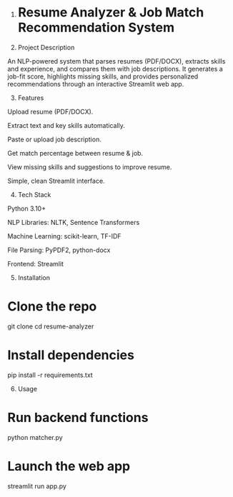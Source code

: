 1. # Resume Analyzer & Job Match Recommendation System
2. Project Description

An NLP-powered system that parses resumes (PDF/DOCX), extracts skills and experience, and compares them with job descriptions. It generates a job-fit score, highlights missing skills, and provides personalized recommendations through an interactive Streamlit web app.

3. Features

Upload resume (PDF/DOCX).

Extract text and key skills automatically.

Paste or upload job description.

Get match percentage between resume & job.

View missing skills and suggestions to improve resume.

Simple, clean Streamlit interface.

4. Tech Stack

Python 3.10+

NLP Libraries: NLTK, Sentence Transformers

Machine Learning: scikit-learn, TF-IDF

File Parsing: PyPDF2, python-docx

Frontend: Streamlit

5. Installation
# Clone the repo
git clone <your-repo-url>
cd resume-analyzer

# Install dependencies
pip install -r requirements.txt

6. Usage
# Run backend functions
python matcher.py

# Launch the web app
streamlit run app.py

